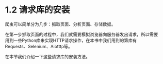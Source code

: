 # 1.2 请求库的安装

爬虫可以简单分为几步：抓取页面、分析页面、存储数据。

在第一步抓取页面的过程中，我们就需要模拟浏览器向服务器发出请求，所以需要用到一些Python库来实现HTTP请求操作，在本书中我们用到的第库有Requests、Selenium、Aiotttp等。

在本节我们介绍一下这些请求库的安装方法。